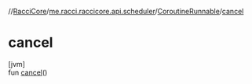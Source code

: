 //[RacciCore](../../../index.md)/[me.racci.raccicore.api.scheduler](../index.md)/[CoroutineRunnable](index.md)/[cancel](cancel.md)

# cancel

[jvm]\
fun [cancel](cancel.md)()
